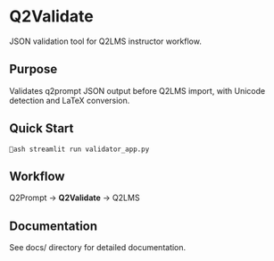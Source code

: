 ﻿# Q2Validate

JSON validation tool for Q2LMS instructor workflow.

## Purpose
Validates q2prompt JSON output before Q2LMS import, with Unicode detection and LaTeX conversion.

## Quick Start
`ash
streamlit run validator_app.py
`

## Workflow
Q2Prompt → **Q2Validate** → Q2LMS

## Documentation
See docs/ directory for detailed documentation.
